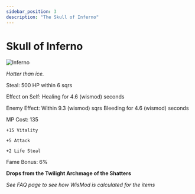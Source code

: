 ```yaml
---
sidebar_position: 3
description: "The Skull of Inferno"
---
```


# Skull of Inferno

![Inferno](https://vwiki.valorserver.com/api/item/picture/skull%20of%20inferno)

<i>Hotter than ice.</i>

Steal: 500 HP within 6 sqrs

Effect on Self: Healing for 4.6 (wismod) seconds

Enemy Effect: Within 9.3 (wismod) sqrs Bleeding for 4.6 (wismod) seconds

MP Cost: 135

    +15 Vitality
    
    +5 Attack
    
    +2 Life Steal

Fame Bonus: 6%

**Drops from the Twilight Archmage of the Shatters**

*See FAQ page to see how WisMod is calculated for the items*
